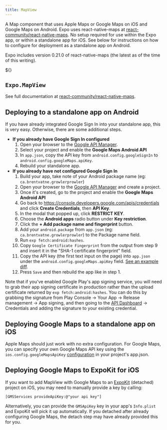 ```yaml
---
title: MapView
---
```


A Map component that uses Apple Maps or Google Maps on iOS and Google Maps on Android. Expo uses react-native-maps at [react-community/react-native-maps](https://github.com/react-community/react-native-maps). No setup required for use within the Expo app, or within a standalone app for iOS. See below for instructions on how to configure for deployment as a standalone app on Android.

Expo includes version 0.21.0 of react-native-maps (the latest as of the time of this writing).

${<SnackEmbed snackId="rkw1m42B-" />}

## `Expo.MapView`

See full documentation at [react-community/react-native-maps](https://github.com/react-community/react-native-maps).

## Deploying to a standalone app on Android

If you have already integrated Google Sign In into your standalone app, this is very easy. Otherwise, there are some additional steps.

-   **If you already have Google Sign In configured**
    1.  Open your browser to the [Google API Manager](https://console.developers.google.com/apis).
    2.  Select your project and enable the **Google Maps Android API**
    3.  In `app.json`, copy the API key from `android.config.googleSignIn` to `android.config.googleMaps.apiKey`.
    4.  Rebuild your standalone app.
-   **If you already have not configured Google Sign In**
    1.  Build your app, take note of your Android package name (eg: `ca.brentvatne.growlerprowler`)
    2.  Open your browser to the [Google API Manager](https://console.developers.google.com/apis) and create a project.
    3.  Once it's created, go to the project and enable the **Google Maps Android API**
    4.  Go back to <https://console.developers.google.com/apis/credentials> and click **Create Credentials**, then **API Key**.
    5.  In the modal that popped up, click **RESTRICT KEY**.
    6.  Choose the **Android apps** radio button under **Key restriction**.
    7.  Click the **+ Add package name and fingerprint** button.
    8.  Add your `android.package` from `app.json` (eg: `ca.brentvatne.growlerprowler`) to the Package name field.
    9.  Run `exp fetch:android:hashes`.
    10. Copy `Google Certificate Fingerprint` from the output from step 9 and insert it in the "SHA-1 certificate fingerprint" field.
    11. Copy the API key (the first text input on the page) into `app.json` under the `android.config.googleMaps.apiKey` field. [See an example diff](https://github.com/brentvatne/growler-prowler/commit/3496e69b14adb21eb2025ef9e0719c2edbef2aa2).
    12. Press `Save` and then rebuild the app like in step 1.

Note that if you've enabled Google Play's app signing service, you will need to grab their app signing certificate in production rather than the upload certificate returned by `exp fetch:android:hashes`. You can do this by grabbing the signature from Play Console -> Your App -> Release management -> App signing, and then going to the [API Dashboard](https://console.developers.google.com/apis/) -> Credentials and adding the signature to your existing credential.

## Deploying Google Maps to a standalone app on iOS

Apple Maps should just work with no extra configuration. For Google Maps, you can specify your own Google Maps API key using the `ios.config.googleMapsApiKey` [configuration](../workflow/configuration#ios) in your project's app.json.

## Deploying Google Maps to ExpoKit for iOS

If you want to add MapView with Google Maps to an [ExpoKit](../expokit) (detached) project on iOS, you may need to manually provide a key by calling:

```
[GMSServices provideApiKey:@"your api key"]
```

Alternatively, you can provide the `GMSApiKey` key in your app's `Info.plist` and ExpoKit will pick it up automatically. If you detached after already configuring Google Maps, the detach step may have already provided this for you.
